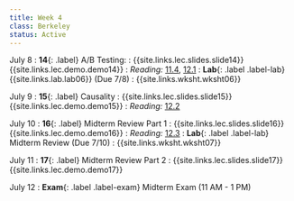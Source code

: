 ```yaml
---
title: Week 4
class: Berkeley
status: Active
---
```


July 8
: **14**{: .label} A/B Testing:
    : {{site.links.lec.slides.slide14}} {{site.links.lec.demo.demo14}}
: _Reading:_ [11.4](https://inferentialthinking.com/chapters/11/4/Error_Probabilities.html), [12.1](https://inferentialthinking.com/chapters/12/1/AB_Testing.html)
: **Lab**{: .label .label-lab} {{site.links.lab.lab06}} (Due 7/8)
    : {{site.links.wksht.wksht06}}

July 9
: **15**{: .label} Causality
    : {{site.links.lec.slides.slide15}} {{site.links.lec.demo.demo15}}
: _Reading:_ [12.2](https://inferentialthinking.com/chapters/12/2/Causality.html)

July 10
: **16**{: .label} Midterm Review Part 1
    : {{site.links.lec.slides.slide16}} {{site.links.lec.demo.demo16}}
: _Reading:_ [12.3](https://inferentialthinking.com/chapters/12/3/Deflategate.html)
: **Lab**{: .label .label-lab} Midterm Review (Due 7/10)
    : {{site.links.wksht.wksht07}}

July 11
: **17**{: .label} Midterm Review Part 2
    : {{site.links.lec.slides.slide17}} {{site.links.lec.demo.demo17}}

July 12
: **Exam**{: .label .label-exam} Midterm Exam (11 AM - 1 PM)
